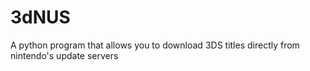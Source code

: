 # 3dNUS
A python program that allows you to download 3DS titles directly from nintendo's update servers

